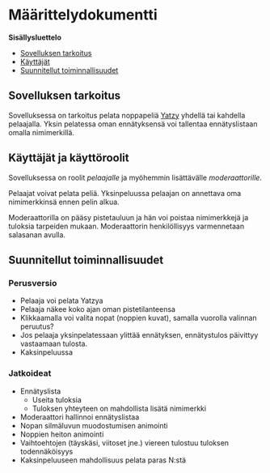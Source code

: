 # Määrittelydokumentti

**Sisällysluettelo**

* [Sovelluksen tarkoitus](#tarkoitus)
* [Käyttäjät](#kayttajat)
* [Suunnitellut toiminnallisuudet](#kehitys)


## <a name="tarkoitus"></a>Sovelluksen tarkoitus

Sovelluksessa on tarkoitus pelata noppapeliä [Yatzy](https://fi.wikipedia.org/wiki/Yatzy) yhdellä tai kahdella pelaajalla. Yksin pelatessa oman ennätyksensä voi tallentaa ennätyslistaan omalla nimimerkillä.

## <a name="kayttajat"></a>Käyttäjät ja käyttöroolit

Sovelluksessa on roolit *pelaajalle* ja myöhemmin lisättävälle *moderaattorille*.  

Pelaajat voivat pelata peliä. Yksinpeluussa pelaajan on annettava oma nimimerkkinsä ennen pelin alkua.

Moderaattorilla on pääsy pistetauluun ja hän voi poistaa nimimerkkejä ja tuloksia tarpeiden mukaan. Moderaattorin henkilöllisyys varmennetaan salasanan avulla.

## <a name="kehitys"></a>Suunnitellut toiminnallisuudet

### Perusversio

* Pelaaja voi pelata Yatzya
* Pelaaja näkee koko ajan oman pistetilanteensa
* Klikkaamalla voi valita nopat (noppien kuvat), samalla vuorolla valinnan peruutus?
* Jos pelaaja yksinpelatessaan ylittää ennätyksen, ennätystulos päivittyy vastaamaan tulosta.
* Kaksinpeluussa

### Jatkoideat

* Ennätyslista
	* Useita tuloksia
	* Tuloksen yhteyteen on mahdollista lisätä nimimerkki
* Moderaattori hallinnoi ennätyslistaa
* Nopan silmäluvun muodostumisen animointi
* Noppien heiton animointi
* Vaihtoehtojen (täyskäsi, viitoset jne.) viereen tulostuu tuloksen todennäköisyys
* Kaksinpeluuseen mahdollisuus pelata paras N:stä

